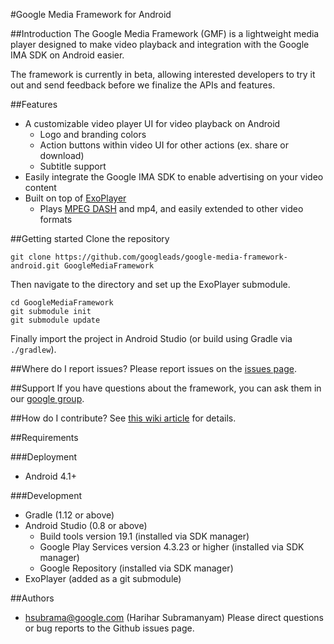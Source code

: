 #Google Media Framework for Android

##Introduction
The Google Media Framework (GMF) is a lightweight media player designed to make video playback and integration with the Google IMA SDK on Android easier.

The framework is currently in beta, allowing interested developers to try it out and send feedback before we finalize the APIs and features.

##Features
- A customizable video player UI for video playback on Android
    - Logo and branding colors
    - Action buttons within video UI for other actions (ex. share or download)
    - Subtitle support
- Easily integrate the Google IMA SDK to enable advertising on your video content
- Built on top of [ExoPlayer](https://github.com/google/ExoPlayer)
    - Plays [MPEG DASH](http://en.wikipedia.org/wiki/Dynamic_Adaptive_Streaming_over_HTTP) and mp4, and easily extended to other video formats

##Getting started
Clone the repository

```git clone https://github.com/googleads/google-media-framework-android.git GoogleMediaFramework```

Then navigate to the directory and set up the ExoPlayer submodule.

```
cd GoogleMediaFramework
git submodule init
git submodule update
```

Finally import the project in Android Studio (or build using Gradle via ``./gradlew``).

##Where do I report issues?
Please report issues on the [issues page](../../issues).

##Support
If you have questions about the framework, you can ask them in our [google group](http://groups.google.com/d/forum/google-media-framework).

##How do I contribute?
See [this wiki article](../../wiki/Becoming-a-contributor) for details.

##Requirements

###Deployment
  - Android 4.1+

###Development
  - Gradle (1.12 or above)
  - Android Studio (0.8 or above)
    - Build tools version 19.1 (installed via SDK manager)
    - Google Play Services version 4.3.23 or higher (installed via SDK manager)
    - Google Repository (installed via SDK manager)
  - ExoPlayer (added as a git submodule)

##Authors
  - hsubrama@google.com (Harihar Subramanyam) Please direct questions or bug reports to the Github issues page.
